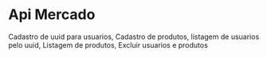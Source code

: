 # Api Mercado
Cadastro de uuid para usuarios, Cadastro de produtos, listagem de usuarios pelo uuid, Listagem de produtos, Excluir usuarios e produtos
